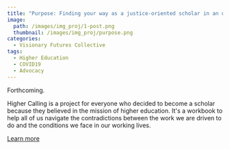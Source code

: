 ```yaml
---
title: "Purpose: Finding your way as a justice-oriented scholar in an unjust world"
image: 
  path: /images/img_proj/1-post.png
  thumbnail: /images/img_proj/purpose.png
categories:
  - Visionary Futures Collective
tags:
  - Higher Education
  - COVID19
  - Advocacy
---
```


Forthcoming. 

Higher Calling is a project for everyone who decided to become a scholar because they believed in the mission of higher education. It's a workbook to help all of us navigate the contradictions between the work we are driven to do and the conditions we face in our working lives.

[Learn more](https://docs.google.com/forms/d/e/1FAIpQLSfcRWgiDYPZO3-a5km__-Zv-k1iWQvqoxtAb8ZcPGvEjrWEGQ/viewform)